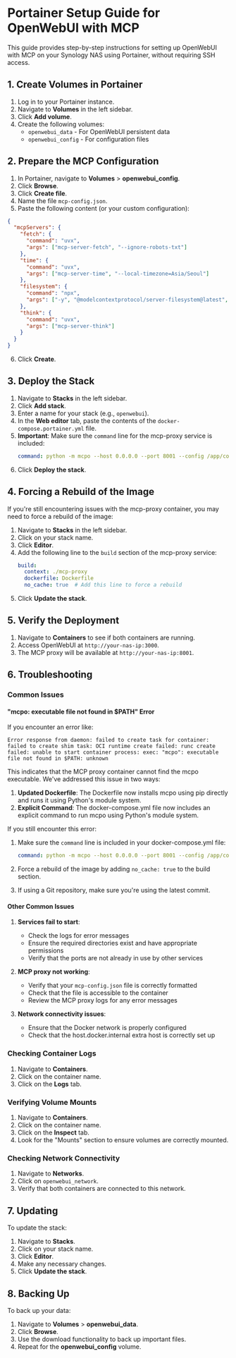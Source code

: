 # Portainer Setup Guide for OpenWebUI with MCP

This guide provides step-by-step instructions for setting up OpenWebUI with MCP on your Synology NAS using Portainer, without requiring SSH access.

## 1. Create Volumes in Portainer

1. Log in to your Portainer instance.
2. Navigate to **Volumes** in the left sidebar.
3. Click **Add volume**.
4. Create the following volumes:
   - `openwebui_data` - For OpenWebUI persistent data
   - `openwebui_config` - For configuration files

## 2. Prepare the MCP Configuration

1. In Portainer, navigate to **Volumes** > **openwebui_config**.
2. Click **Browse**.
3. Click **Create file**.
4. Name the file `mcp-config.json`.
5. Paste the following content (or your custom configuration):

```json
{
  "mcpServers": {
    "fetch": {
      "command": "uvx",
      "args": ["mcp-server-fetch", "--ignore-robots-txt"]
    },
    "time": {
      "command": "uvx",
      "args": ["mcp-server-time", "--local-timezone=Asia/Seoul"]
    },
    "filesystem": {
      "command": "npx",
      "args": ["-y", "@modelcontextprotocol/server-filesystem@latest", "/app/backend/data"]
    },
    "think": {
      "command": "uvx",
      "args": ["mcp-server-think"]
    }
  }
}
```

6. Click **Create**.

## 3. Deploy the Stack

1. Navigate to **Stacks** in the left sidebar.
2. Click **Add stack**.
3. Enter a name for your stack (e.g., `openwebui`).
4. In the **Web editor** tab, paste the contents of the `docker-compose.portainer.yml` file.
5. **Important**: Make sure the `command` line for the mcp-proxy service is included:
   ```yaml
   command: python -m mcpo --host 0.0.0.0 --port 8001 --config /app/config/mcp-config.json
   ```
6. Click **Deploy the stack**.

## 4. Forcing a Rebuild of the Image

If you're still encountering issues with the mcp-proxy container, you may need to force a rebuild of the image:

1. Navigate to **Stacks** in the left sidebar.
2. Click on your stack name.
3. Click **Editor**.
4. Add the following line to the `build` section of the mcp-proxy service:
   ```yaml
   build:
     context: ./mcp-proxy
     dockerfile: Dockerfile
     no_cache: true  # Add this line to force a rebuild
   ```
5. Click **Update the stack**.

## 5. Verify the Deployment

1. Navigate to **Containers** to see if both containers are running.
2. Access OpenWebUI at `http://your-nas-ip:3000`.
3. The MCP proxy will be available at `http://your-nas-ip:8001`.

## 6. Troubleshooting

### Common Issues

#### "mcpo: executable file not found in $PATH" Error

If you encounter an error like:
```
Error response from daemon: failed to create task for container: failed to create shim task: OCI runtime create failed: runc create failed: unable to start container process: exec: "mcpo": executable file not found in $PATH: unknown
```

This indicates that the MCP proxy container cannot find the mcpo executable. We've addressed this issue in two ways:

1. **Updated Dockerfile**: The Dockerfile now installs mcpo using pip directly and runs it using Python's module system.
2. **Explicit Command**: The docker-compose.yml file now includes an explicit command to run mcpo using Python's module system.

If you still encounter this error:

1. Make sure the `command` line is included in your docker-compose.yml file:
   ```yaml
   command: python -m mcpo --host 0.0.0.0 --port 8001 --config /app/config/mcp-config.json
   ```

2. Force a rebuild of the image by adding `no_cache: true` to the build section.

3. If using a Git repository, make sure you're using the latest commit.

#### Other Common Issues

1. **Services fail to start**:
   - Check the logs for error messages
   - Ensure the required directories exist and have appropriate permissions
   - Verify that the ports are not already in use by other services

2. **MCP proxy not working**:
   - Verify that your `mcp-config.json` file is correctly formatted
   - Check that the file is accessible to the container
   - Review the MCP proxy logs for any error messages

3. **Network connectivity issues**:
   - Ensure that the Docker network is properly configured
   - Check that the host.docker.internal extra host is correctly set up

### Checking Container Logs

1. Navigate to **Containers**.
2. Click on the container name.
3. Click on the **Logs** tab.

### Verifying Volume Mounts

1. Navigate to **Containers**.
2. Click on the container name.
3. Click on the **Inspect** tab.
4. Look for the "Mounts" section to ensure volumes are correctly mounted.

### Checking Network Connectivity

1. Navigate to **Networks**.
2. Click on `openwebui_network`.
3. Verify that both containers are connected to this network.

## 7. Updating

To update the stack:

1. Navigate to **Stacks**.
2. Click on your stack name.
3. Click **Editor**.
4. Make any necessary changes.
5. Click **Update the stack**.

## 8. Backing Up

To back up your data:

1. Navigate to **Volumes** > **openwebui_data**.
2. Click **Browse**.
3. Use the download functionality to back up important files.
4. Repeat for the **openwebui_config** volume.
